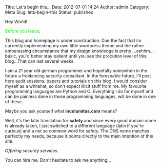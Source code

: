 Title: Let's begin this...
Date: 2012-07-01 14:24
Author: admin
Category: Meta
Slug: lets-begin-this
Status: published

Hey World!

<span style="color: #00ff00;">Before you leave</span>:

This blog and homepage is under construction. Due the fact that Im
currently implementing my own little wordpress theme and the rather
embarassing circumstance that my design knowledge is pretty ...eehhm...
basic, you'd better stay patient until you see the procution level of
this blog...That can last several weeks.

I am a 21 year old german programmer and hopefully somewhen in the
future a freelancing security consultant. In the foreseable future, I'll
post here audit sessions, papers and tutorials on this blog. I would
consider myself as a whitehat, so don't expect illicit stuff from me. My
favourite programming languages are Python and C. Everything I do for
myself and can be painless done in those programming languages, will be
done in one of these.

Maybe you ask yourself what **incolumitas.com** means?

Well, it's the latin translation for **safety** and since every good
domain name is already taken, I just switched to a different language
(latin if you're curious) and a not so common word for safety. The DNS
name matches perfectly my needs, because it points directly to the main
intention of this site:

*Offering security services.*

You can hire me. Don't hesitate to ask me anything...
